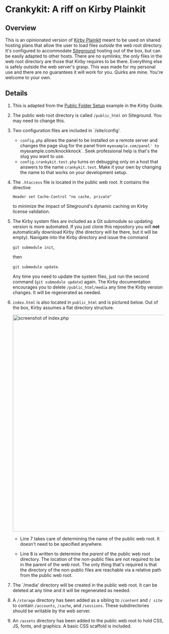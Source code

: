 # Crankykit: A riff on Kirby Plainkit

## Overview

This is an opinionated version of [Kirby Plainkit](https://GitHub.com/getkirby/plainkit.git) meant to be used on shared hosting plans that allow the user to load files _outside_ the web root directory. It's configured to accommodate [Siteground](https://siteground.com) hosting out of the box, but can be easily adapted to other hosts. There are no symlinks; the only files in the web root directory are those that Kirby requires to be there. Everything else is safely outside the web server's grasp. This was made for my personal use and there are no guarantees it will work for you. Quirks are mine. You're welcome to your own.

## Details

1. This is adapted from the [Public Folder Setup](https://getkirby.com/docs/guide/configuration#custom-folder-setup__public-folder-setup) example in the Kirby Guide. 
2. The public web root directory is called `/public_html` on Siteground. You may need to change this.
3. Two configuration files are included in `/site/config'.  
    * `config.php` allows the panel to be installed on a remote server and changes the page slug for the panel from `myexample.com/panel' to `myexample.com/knockknock`. Seek professional help is that's the slug you want to use.
    * `config.crankykit.test.php` turns on debugging only on a host that answers to the name `crankykit.test`.  Make it your own by changing the name to that works on your development setup.
4. The `.htaccess` file is located in the public web root.  It contains the directive 

    ```Header set Cache-Control "no cache, private"``` 
    
    to minimize the impact of Siteground's dynamic caching on Kirby license validation.
5. The Kirby system files are included as a Git submodule so updating version is more automated. If you just clone this repository you will __not__ automatically download Kirby (the directory will be there, but it will be empty). Navigate into the Kirby directory and issue the command

    ```git submodule init```, 

    then

    ```git submodule update```.

    Any time you need to update the system files, just run the second command (```git submodule update```) again. The Kirby documentation encourages you to delete ```/public_html/media``` any time the Kirby version changes. It will be regenerated as needed.

6. `index.html` is also located in `public_html` and is pictured below. Out of the box, Kirby assumes a flat directory structure.  

    <img width="688" alt="screenshot of index.php" src="https://user-images.githubusercontent.com/284185/165156578-c05be891-641d-44b5-92ba-22588e260044.png">
    
    * Line 7 takes care of determining the name of the public web root.  It doesn't need to be specified anywhere.
    
    * Line 8 is written to determine the _parent_ of the public web root directory. 
      The location of the non-public files are not required to be in the parent of the web root.
      The only thing that's required is that the directory of the non-public files are reachable via a relative path
      from the public web root.
7. The `/media' directory will be created in the public web root. It can be deleted at any time and it will be regenerated as needed.
8. A `/storage` directory has been added as a sibling to `/content` and `/ site` to contain `/accounts`, `/cache`, and `/sessions`.
   These subdirectories should be writable by the web server.
10. An `/assets` directory has been added to the public web root to hold CSS, JS, fonts, and graphics. A basic CSS scaffold is included.
